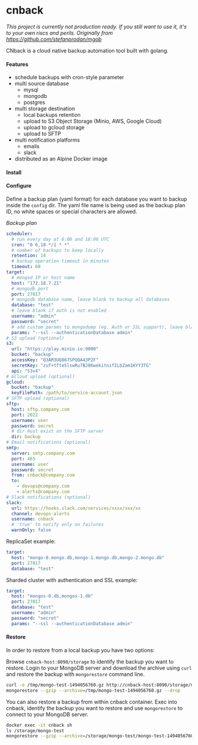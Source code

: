# cnback

*This project is currently not production ready. If you still want to use it, it's to your own riscs and perils.
Originally from https://github.com/stefanprodan/mgob*

CNback is a cloud native backup automation tool built with golang.

#### Features

* schedule backups with cron-style parameter
* multi source database
  * mysql
  * mongodb
  * postgres
* multi storage destination
  * local backups retention
  * upload to S3 Object Storage (Minio, AWS, Google Cloud)
  * upload to gcloud storage
  * upload to SFTP
* multi notification platforms
  * emails
  * slack
* distributed as an Alpine Docker image

#### Install

#### Configure

Define a backup plan (yaml format) for each database you want to backup inside the `config` dir. 
The yaml file name is being used as the backup plan ID, no white spaces or special characters are allowed. 

_Backup plan_

```yaml
scheduler:
  # run every day at 6:00 and 18:00 UTC
  cron: "0 6,18 */1 * *"
  # number of backups to keep locally
  retention: 14
  # backup operation timeout in minutes
  timeout: 60
target:
  # mongod IP or host name
  host: "172.18.7.21"
  # mongodb port
  port: 27017
  # mongodb database name, leave blank to backup all databases
  database: "test"
  # leave blank if auth is not enabled
  username: "admin"
  password: "secret"
  # add custom params to mongodump (eg. Auth or SSL support), leave blank if not needed
  params: "--ssl --authenticationDatabase admin"
# S3 upload (optional)
s3:
  url: "https://play.minio.io:9000"
  bucket: "backup"
  accessKey: "Q3AM3UQ867SPQQA43P2F"
  secretKey: "zuf+tfteSlswRu7BJ86wekitnifILbZam1KYY3TG"
  api: "S3v4"
# GCloud upload (optional)
gcloud:
  bucket: "backup"
  keyFilePath: /path/to/service-account.json
# SFTP upload (optional)
sftp:
  host: sftp.company.com
  port: 2022
  username: user
  password: secret
  # dir must exist on the SFTP server
  dir: backup
# Email notifications (optional)
smtp:
  server: smtp.company.com
  port: 465
  username: user
  password: secret
  from: cnback@company.com
  to:
    - devops@company.com
    - alerts@company.com
# Slack notifications (optional)
slack:
  url: https://hooks.slack.com/services/xxxx/xxx/xx
  channel: devops-alerts
  username: cnback
  # 'true' to notify only on failures 
  warnOnly: false
```

ReplicaSet example:

```yaml
target:
  host: "mongo-0.mongo.db,mongo-1.mongo.db,mongo-2.mongo.db"
  port: 27017
  database: "test"
```

Sharded cluster with authentication and SSL example:

```yaml
target:
  host: "mongos-0.db,mongos-1.db"
  port: 27017
  database: "test"
  username: "admin"
  password: "secret"
  params: "--ssl --authenticationDatabase admin"
```

#### Restore

In order to restore from a local backup you have two options:

Browse `cnback-host:8090/storage` to identify the backup you want to restore. 
Login to your MongoDB server and download the archive using `curl` and restore the backup with `mongorestore` command line.

```bash
curl -o /tmp/mongo-test-1494056760.gz http://cnback-host:8090/storage/mongo-test/mongo-test-1494056760.gz
mongorestore --gzip --archive=/tmp/mongo-test-1494056760.gz --drop
```

You can also restore a backup from within cnback container. 
Exec into cnback, identify the backup you want to restore and use `mongorestore` to connect to your MongoDB server.

```bash
docker exec -it cnback sh
ls /storage/mongo-test
mongorestore --gzip --archive=/storage/mongo-test/mongo-test-1494056760.gz --host mongohost:27017 --drop
```
